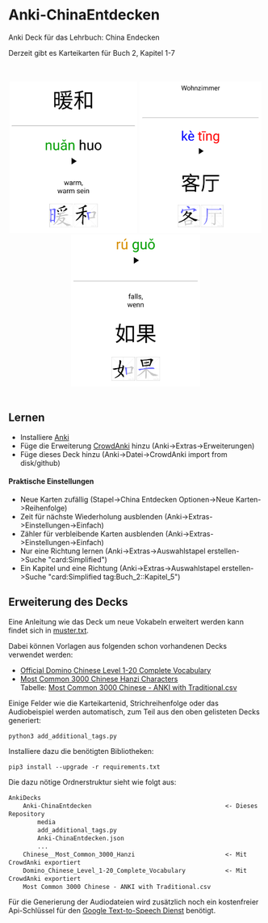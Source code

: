 # Anki-ChinaEntdecken
Anki Deck für das Lehrbuch: China Endecken

Derzeit gibt es Karteikarten für Buch 2, Kapitel 1-7

<br/>
<br/>

<div align="center">
    <img src="images/simplified.png" alt="simplified" height="300"/>
    <img src="images/deutsch.png" alt="deutsch" height="300"/>
    <img src="images/pinyin.png" alt="pinyin" height="300"/>
</div>

<br/>

## Lernen

* Installiere [Anki](https://apps.ankiweb.net/)
* Füge die Erweiterung [CrowdAnki](https://ankiweb.net/shared/info/1788670778) hinzu (Anki->Extras->Erweiterungen)
* Füge dieses Deck hinzu (Anki->Datei->CrowdAnki import from disk/github)

#### Praktische Einstellungen
* Neue Karten zufällig (Stapel->China Entdecken Optionen->Neue Karten->Reihenfolge)
* Zeit für nächste Wiederholung ausblenden (Anki->Extras->Einstellungen->Einfach)
* Zähler für verbleibende Karten ausblenden (Anki->Extras->Einstellungen->Einfach)
* Nur eine Richtung lernen (Anki->Extras->Auswahlstapel erstellen->Suche "card:Simplified")
* Ein Kapitel und eine Richtung (Anki->Extras->Auswahlstapel erstellen->Suche "card:Simplified tag:Buch_2::Kapitel_5")

## Erweiterung des Decks

Eine Anleitung wie das Deck um neue Vokabeln erweitert werden kann findet sich in [muster.txt](muster.txt).

Dabei können Vorlagen aus folgenden schon vorhandenen Decks verwendet werden:
* [Official Domino Chinese Level 1-20 Complete Vocabulary](https://ankiweb.net/shared/info/722819818)
* [Most Common 3000 Chinese Hanzi Characters](https://ankiweb.net/shared/info/39888802) \
  Tabelle: [Most Common 3000 Chinese - ANKI with Traditional.csv](https://docs.google.com/spreadsheets/d/1j5-67vdCUeAuIzmikeCgNmXaFZTuXtT4vesjnrqSOjI/edit?usp=sharing)

Einige Felder wie die Karteikartenid, Strichreihenfolge oder das Audiobeispiel werden automatisch, zum Teil aus den oben gelisteten Decks generiert:

```
python3 add_additional_tags.py
```

Installiere dazu die benötigten Bibliotheken:
```
pip3 install --upgrade -r requirements.txt
```

Die dazu nötige Ordnerstruktur sieht wie folgt aus:
```
AnkiDecks
    Anki-ChinaEntdecken                                     <- Dieses Repository
        media
        add_additional_tags.py
        Anki-ChinaEntdecken.json
        ...
    Chinese__Most_Common_3000_Hanzi                         <- Mit CrowdAnki exportiert
    Domino_Chinese_Level_1-20_Complete_Vocabulary           <- Mit CrowdAnki exportiert
    Most Common 3000 Chinese - ANKI with Traditional.csv    
```

Für die Generierung der Audiodateien wird zusätzlich noch ein kostenfreier Api-Schlüssel für den [Google Text-to-Speech Dienst](https://cloud.google.com/text-to-speech/) benötigt.

